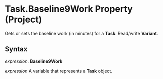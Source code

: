 
# Task.Baseline9Work Property (Project)

Gets or sets the baseline work (in minutes) for a  **Task**. Read/write **Variant**.


## Syntax

 _expression_. **Baseline9Work**

 _expression_ A variable that represents a **Task** object.


